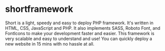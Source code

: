 # shortframework
Short is a light, speedy and easy to deploy PHP framework. It's written in HTML, CSS, JavaScript and PHP. It also implements SASS, Roboto Font, and FontIcons to make your development faster and easier. This framework is very scalable and easy to understand and use! You can quickly deploy a new website in 15 mins with no hassle at all.
